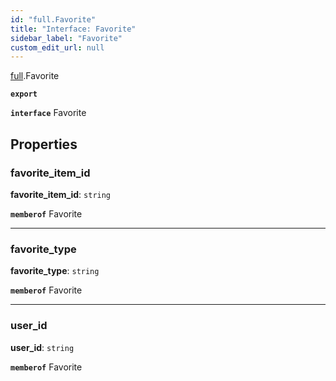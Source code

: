 ```yaml
---
id: "full.Favorite"
title: "Interface: Favorite"
sidebar_label: "Favorite"
custom_edit_url: null
---
```


[full](../namespaces/full.md).Favorite

**`export`**

**`interface`** Favorite

## Properties

### favorite\_item\_id

 **favorite\_item\_id**: `string`

**`memberof`** Favorite

___

### favorite\_type

 **favorite\_type**: `string`

**`memberof`** Favorite

___

### user\_id

 **user\_id**: `string`

**`memberof`** Favorite
